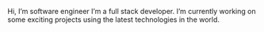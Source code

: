   Hi, I’m software engineer
  I’m a full stack developer.
  I’m currently working on some exciting projects using the latest technologies in the world.
